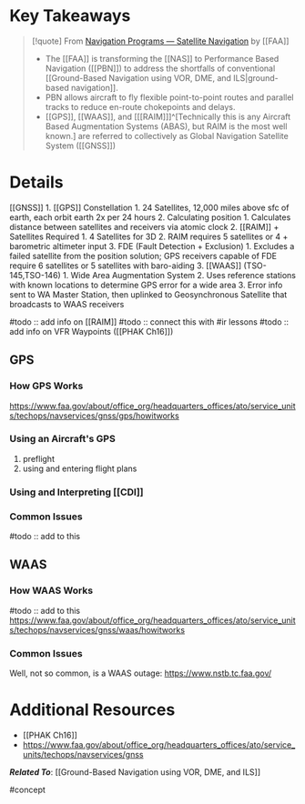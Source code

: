# Key Takeaways
> [!quote] From [Navigation Programs — Satellite Navigation](https://www.faa.gov/about/office_org/headquarters_offices/ato/service_units/techops/navservices/gnss) by [[FAA]]
> - The [[FAA]] is transforming the [[NAS]] to Performance Based Navigation ([[PBN]]) to address the shortfalls of conventional [[Ground-Based Navigation using VOR, DME, and ILS|ground-based navigation]].
> - PBN allows aircraft to fly flexible point-to-point routes and parallel tracks to reduce en-route chokepoints and delays.
> - [[GPS]], [[WAAS]], and \[[[RAIM]]\]^[Technically this is any Aircraft Based Augmentation Systems (ABAS), but RAIM is the most well known.] are referred to collectively as Global Navigation Satellite System ([[GNSS]])

# Details

[[GNSS]]
	1. [[GPS]] Constellation
		1. 24 Satellites, 12,000 miles above sfc of earth, each orbit earth 2x per 24 hours
	2. Calculating position
		1. Calculates distance between satellites and receivers via atomic clock
2. [[RAIM]] + Satellites Required
	1. 4 Satellites for 3D
	2. RAIM requires 5 satellites or 4 + barometric altimeter input
	3. FDE (Fault Detection + Exclusion) 
		1. Excludes a failed satellite from the position solution; GPS receivers capable of FDE require 6 satellites or 5 satellites with baro-aiding
3. [[WAAS]] (TSO-145,TSO-146)
	1. Wide Area Augmentation System
	2. Uses reference stations with known locations to determine GPS error for a wide area
	3. Error info sent to WA Master Station, then uplinked to Geosynchronous Satellite that broadcasts to WAAS receivers

#todo :: add info on [[RAIM]]
#todo :: connect this with #ir lessons
#todo :: add info on VFR Waypoints ([[PHAK Ch16]])

## GPS
### How GPS Works
https://www.faa.gov/about/office_org/headquarters_offices/ato/service_units/techops/navservices/gnss/gps/howitworks

### Using an Aircraft's GPS
1. preflight
2. using and entering flight plans

### Using and Interpreting [[CDI]]

### Common Issues
#todo :: add to this

## WAAS
### How WAAS Works
#todo :: add to this
https://www.faa.gov/about/office_org/headquarters_offices/ato/service_units/techops/navservices/gnss/waas/howitworks

### Common Issues
Well, not so common, is a WAAS outage: https://www.nstb.tc.faa.gov/

# Additional Resources
- [[PHAK Ch16]]
- https://www.faa.gov/about/office_org/headquarters_offices/ato/service_units/techops/navservices/gnss

***Related To***: [[Ground-Based Navigation using VOR, DME, and ILS]]

#concept